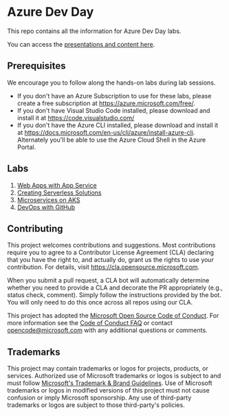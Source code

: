 # Azure Dev Day

This repo contains all the information for Azure Dev Day labs.

You can access the [presentations and content here](https://www.linkedin.com/smart-links/AQHj8nc75BxgAA).

## Prerequisites

We encourage you to follow along the hands-on labs during lab sessions.

* If you don't have an Azure Subscription to use for these labs, please create a free subscription at https://azure.microsoft.com/free/.
* If you don't have Visual Studio Code installed, please download and install it at https://code.visualstudio.com/
* If you don't have the Azure CLI installed, please download and install it at https://docs.microsoft.com/en-us/cli/azure/install-azure-cli.  Alternately you'll be able to use the Azure Cloud Shell in the Azure Portal.

## Labs
1. [Web Apps with App Service](https://github.com/microsoft/azure-dev-day/tree/main/app-service)
1. [Creating Serverless Solutions](https://github.com/microsoft/azure-dev-day/tree/main/serverless)
1. [Microservices on AKS](https://github.com/microsoft/azure-dev-day/tree/main/aks)
1. [DevOps with GitHub](https://github.com/microsoft/azure-dev-day/tree/main/github-devops)


## Contributing

This project welcomes contributions and suggestions.  Most contributions require you to agree to a
Contributor License Agreement (CLA) declaring that you have the right to, and actually do, grant us
the rights to use your contribution. For details, visit https://cla.opensource.microsoft.com.

When you submit a pull request, a CLA bot will automatically determine whether you need to provide
a CLA and decorate the PR appropriately (e.g., status check, comment). Simply follow the instructions
provided by the bot. You will only need to do this once across all repos using our CLA.

This project has adopted the [Microsoft Open Source Code of Conduct](https://opensource.microsoft.com/codeofconduct/).
For more information see the [Code of Conduct FAQ](https://opensource.microsoft.com/codeofconduct/faq/) or
contact [opencode@microsoft.com](mailto:opencode@microsoft.com) with any additional questions or comments.

## Trademarks

This project may contain trademarks or logos for projects, products, or services. Authorized use of Microsoft 
trademarks or logos is subject to and must follow 
[Microsoft's Trademark & Brand Guidelines](https://www.microsoft.com/en-us/legal/intellectualproperty/trademarks/usage/general).
Use of Microsoft trademarks or logos in modified versions of this project must not cause confusion or imply Microsoft sponsorship.
Any use of third-party trademarks or logos are subject to those third-party's policies.

